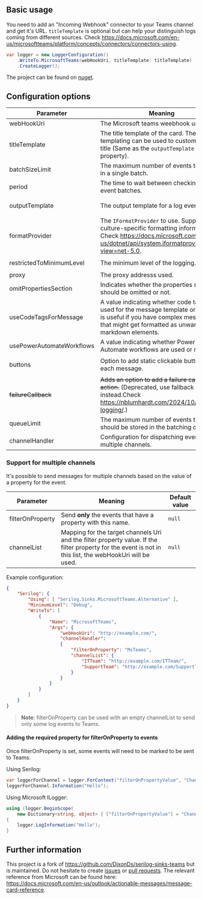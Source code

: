 ## Basic usage
You need to add an "Incoming Webhook" connector to your Teams channel and get it's URL. `titleTemplate` is optional but can help your distinguish logs coming from different sources.
Check https://docs.microsoft.com/en-us/microsoftteams/platform/concepts/connectors/connectors-using.

```csharp
var logger = new LoggerConfiguration()
	.WriteTo.MicrosoftTeams(webHookUri, titleTemplate: titleTemplate)
    .CreateLogger();
```

The project can be found on [nuget](https://www.nuget.org/packages/Serilog.Sinks.MicrosoftTeams.Alternative/).

## Configuration options
|Parameter|Meaning|Example|Default value|
|-|-|-|-|
|webHookUri|The Microsoft teams weebhook uri.|`https://outlook.office.com/webhook/1234567890`|None, is mandatory.|
|titleTemplate|The title template of the card. The Serilog templating can be used to customize the title (Same as the `outputTemplate` property).|`"Some Message"`|None, but is optional.|
|batchSizeLimit|The maximum number of events to include in a single batch.|`batchSizeLimit: 40`|`1`|
|period|The time to wait between checking for event batches.|`period: new TimeSpan(0, 0, 20)`|`00:00:01`|
|outputTemplate|The output template for a log event.|`outputTemplate:"{Timestamp:yyyy-MM-dd HH:mm:ss.fff zzz} [{Level:u3}] {Message:lj}{NewLine}{Exception}"`|`null`|
|formatProvider|The `IFormatProvider` to use. Supplies culture-specific formatting information. Check https://docs.microsoft.com/en-us/dotnet/api/system.iformatprovider?view=net-5.0.|`new CultureInfo("de-DE")`|`null`|
|restrictedToMinimumLevel|The minimum level of the logging.|`restrictedToMinimumLevel: LogEventLevel.Verbose`|`LogEventLevel.Verbose`|
|proxy|The proxy addresss used.|`proxy: "http://test.de/proxy"`|`null`|
|omitPropertiesSection|Indicates whether the properties section should be omitted or not.|`omitPropertiesSection: true`|`false`|
|useCodeTagsForMessage|A value indicating whether code tags are used for the message template or not. This is useful if you have complex messages that might get formatted as unwanted markdown elements.|`useCodeTagsForMessage:true`|`false`|
|usePowerAutomateWorkflows|A value indicating whether Power Automate workflows are used or not.|`usePowerAutomateWorkflows:true`|`false`|
|buttons|Option to add static clickable buttons to each message.|`buttons: new[] { new MicrosoftTeamsSinkOptionsButton("Google", "https://google.de") }`|`null`|
|~~failureCallback~~|~~Adds an option to add a failure callback action.~~  (Deprecated, use fallback logging instead.Check https://nblumhardt.com/2024/10/fallback-logging/.)|~~`failureCallback: e => Console.WriteLine($"Sink error: {e.Message}")`~~|~~`null`~~|
|queueLimit|The maximum number of events that should be stored in the batching queue.|`queueLimit: 10`|`int.MaxValue` or `2147483647`|
|channelHandler|Configuration for dispatching events to multiple channels.|See [Support for multiple channels](#support-for-multiple-channels)|`null`|

### Support for multiple channels
It's possible to send messages for multiple channels based on the value
of a property for the event.

|Parameter|Meaning|Default value|
|-|-|-|
|filterOnProperty|Send **only** the events that have a property with this name.|`null`|
|channelList|Mapping for the target channels Uri and the filter property value. If the filter property for the event is not in this list, the webHookUri will be used.|`null`|

Example configuration:

```json
{
    "Serilog": {
        "Using": [ "Serilog.Sinks.MicrosoftTeams.Alternative" ],
        "MinimumLevel": "Debug",
        "WriteTo": [
            {
                "Name": "MicrosoftTeams",
                "Args": {
                    "webHookUri": "http://example.com/",
                    "channelHandler":
                    {
                        "filterOnProperty": "MsTeams",
                        "channelList": {
                            "ITTeam": "http://example.com/ITTeam/",
                            "SupportTeam": "http://example.com/SupportTeam/"
                        }
                    }
                }
            }
        ]
    }
}
```

> **Note**: filterOnProperty can be used with an empty channelList to send
> only some log events to Teams.

#### Adding the required property for filterOnProperty to events

Once filterOnProperty is set, some events will need to be marked to be sent
to Teams.

Using Serilog:

```csharp
var loggerForChannel = logger.ForContext("filterOnPropertyValue", "ChannelName");
loggerForChannel.Information("Hello");
```

Using Microsoft ILogger:

```csharp
using (logger.BeginScope(
    new Dictionary<string, object> { ["filterOnPropertyValue"] = "ChannelName" }))
{
    logger.LogInformation("Hello");
}
```

## Further information
This project is a fork of https://github.com/DixonDs/serilog-sinks-teams but is maintained.
Do not hesitate to create [issues](https://github.com/serilog-contrib/Serilog.Sinks.MicrosoftTeams.Alternative/issues) or [pull requests](https://github.com/serilog-contrib/Serilog.Sinks.MicrosoftTeams.Alternative/pulls).
The relevant reference from Microsoft can be found here: https://docs.microsoft.com/en-us/outlook/actionable-messages/message-card-reference.